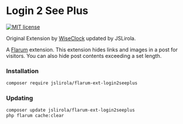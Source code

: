 # Login 2 See Plus

[![MIT license](https://img.shields.io/badge/license-MIT-blue.svg)](https://github.com/jslirola/flarum-ext-login2seeplus/blob/master/LICENSE.md)

Original Extension by [WiseClock](https://github.com/WiseClock/flarum-ext-login2see) updated by JSLirola.

A [Flarum](http://flarum.org) extension. This extension hides links and images in a post for visitors. You can also hide post contents exceeding a set length.

### Installation

```sh
composer require jslirola/flarum-ext-login2seeplus
```

### Updating

```sh
composer update jslirola/flarum-ext-login2seeplus
php flarum cache:clear
```

